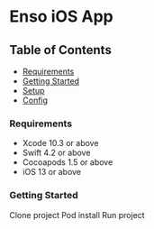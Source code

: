 # Enso iOS App

## Table of Contents

* [Requirements](#requirements)
* [Getting Started](#getting-started)
* [Setup](#setup)
* [Config](#config)

### Requirements

* Xcode 10.3 or above
* Swift 4.2 or above
* Cocoapods 1.5 or above
* iOS 13 or above

### Getting Started
Clone project
Pod install
Run project